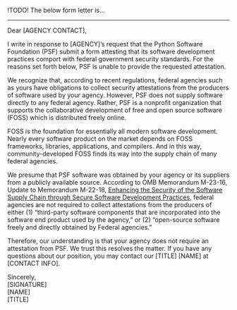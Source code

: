 !TODO! The below form letter is...

---

Dear [AGENCY CONTACT],

I write in response to [AGENCY]’s request that the Python Software Foundation (PSF) submit a form attesting that its software development practices comport with federal government security standards. For the reasons set forth below, PSF is unable to provide the requested attestation.

We recognize that, according to recent regulations, federal agencies such as yours have obligations to collect security attestations from the producers of software used by your agency. However, PSF does not supply software directly to any federal agency. Rather, PSF is a nonprofit organization that supports the collaborative development of free and open source software (FOSS) which is distributed freely online. 

FOSS is the foundation for essentially all modern software development. Nearly every software product on the market depends on FOSS frameworks, libraries, applications, and compilers. And in this way, community-developed FOSS finds its way into the supply chain of many federal agencies.

We presume that PSF software was obtained by your agency or its suppliers from a publicly available source. According to OMB Memorandum M-23-16, Update to Memorandum M-22-18, [Enhancing the Security of the Software Supply Chain through Secure Software Development Practices](https://www.whitehouse.gov/wp-content/uploads/2023/06/M-23-16-Update-to-M-22-18-Enhancing-Software-Security-1.pdf), federal agencies are not required to collect attestations from the producers of either (1) “third-party software components that are incorporated into the software end product used by the agency,” or (2) “open-source software freely and directly obtained by Federal agencies.”

Therefore, our understanding is that your agency does not require an attestation from PSF. We trust this resolves the matter. If you have any questions about our position, you may contact our [TITLE] [NAME] at [CONTACT INFO].

Sincerely,  
[SIGNATURE]  
[NAME]  
[TITLE]
